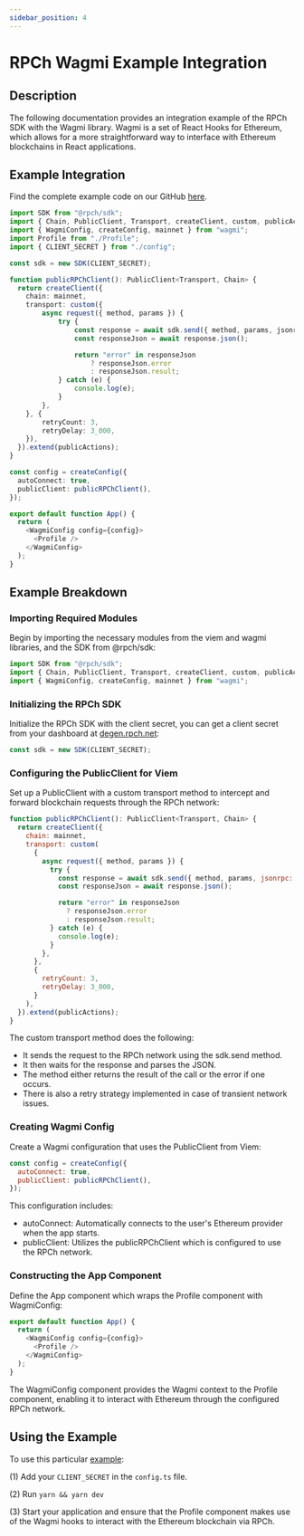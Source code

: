 ```yaml
---
sidebar_position: 4
---
```


# RPCh Wagmi Example Integration

## Description

The following documentation provides an integration example of the RPCh SDK with the Wagmi library. Wagmi is a set of React Hooks for Ethereum, which allows for a more straightforward way to interface with Ethereum blockchains in React applications.

## Example Integration

Find the complete example code on our GitHub [here](https://github.com/Rpc-h/RPCh/blob/main/examples/wagmi/src/App.tsx).

```TypeScript
import SDK from "@rpch/sdk";
import { Chain, PublicClient, Transport, createClient, custom, publicActions } from "viem";
import { WagmiConfig, createConfig, mainnet } from "wagmi";
import Profile from "./Profile";
import { CLIENT_SECRET } from "./config";

const sdk = new SDK(CLIENT_SECRET);

function publicRPChClient(): PublicClient<Transport, Chain> {
  return createClient({
    chain: mainnet,
    transport: custom({
        async request({ method, params }) {
            try {
                const response = await sdk.send({ method, params, jsonrpc: "2.0" });
                const responseJson = await response.json();

                return "error" in responseJson
                    ? responseJson.error
                    : responseJson.result;
            } catch (e) {
                console.log(e);
            }
        },
    }, {
        retryCount: 3,
        retryDelay: 3_000,
    }),
  }).extend(publicActions);
}

const config = createConfig({
  autoConnect: true,
  publicClient: publicRPChClient(),
});

export default function App() {
  return (
    <WagmiConfig config={config}>
      <Profile />
    </WagmiConfig>
  );
}
```

## Example Breakdown

### Importing Required Modules
Begin by importing the necessary modules from the viem and wagmi libraries, and the SDK from @rpch/sdk:

```JavaScript
import SDK from "@rpch/sdk";
import { Chain, PublicClient, Transport, createClient, custom, publicActions } from "viem";
import { WagmiConfig, createConfig, mainnet } from "wagmi";
```

### Initializing the RPCh SDK

Initialize the RPCh SDK with the client secret, you can get a client secret from your dashboard at [degen.rpch.net](https://degen.rpch.net/):

```JavaScript
const sdk = new SDK(CLIENT_SECRET);
```

### Configuring the PublicClient for Viem

Set up a PublicClient with a custom transport method to intercept and forward blockchain requests through the RPCh network:

```JavaScript
function publicRPChClient(): PublicClient<Transport, Chain> {
  return createClient({
    chain: mainnet,
    transport: custom(
      {
        async request({ method, params }) {
          try {
            const response = await sdk.send({ method, params, jsonrpc: "2.0" });
            const responseJson = await response.json();

            return "error" in responseJson
              ? responseJson.error
              : responseJson.result;
          } catch (e) {
            console.log(e);
          }
        },
      },
      {
        retryCount: 3,
        retryDelay: 3_000,
      }
    ),
  }).extend(publicActions);
}
```

The custom transport method does the following:

- It sends the request to the RPCh network using the sdk.send method.
- It then waits for the response and parses the JSON.
- The method either returns the result of the call or the error if one occurs.
- There is also a retry strategy implemented in case of transient network issues.

### Creating Wagmi Config

Create a Wagmi configuration that uses the PublicClient from Viem:

```JavaScript
const config = createConfig({
  autoConnect: true,
  publicClient: publicRPChClient(),
});
```

This configuration includes:

- autoConnect: Automatically connects to the user's Ethereum provider when the app starts.
- publicClient: Utilizes the publicRPChClient which is configured to use the RPCh network.

### Constructing the App Component

Define the App component which wraps the Profile component with WagmiConfig:

```JavaScript
export default function App() {
  return (
    <WagmiConfig config={config}>
      <Profile />
    </WagmiConfig>
  );
}
```

The WagmiConfig component provides the Wagmi context to the Profile component, enabling it to interact with Ethereum through the configured RPCh network.

## Using the Example

To use this particular [example](https://github.com/Rpc-h/RPCh/blob/main/examples/wagmi/src/App.tsx): 

(1) Add your `CLIENT_SECRET` in the `config.ts` file.

(2) Run `yarn && yarn dev`

(3) Start your application and ensure that the Profile component makes use of the Wagmi hooks to interact with the Ethereum blockchain via RPCh.
